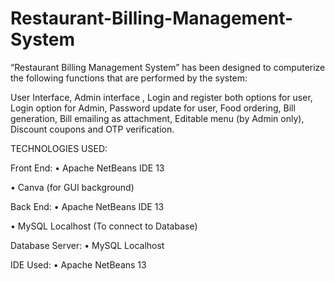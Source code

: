 # Restaurant-Billing-Management-System

“Restaurant Billing Management System” has been designed to computerize the following functions that are performed by the system:

User Interface, Admin interface , Login and register both options for user, Login option for Admin, Password update for user, Food ordering, Bill generation, Bill emailing as attachment, Editable menu (by Admin only), Discount coupons and OTP verification.


TECHNOLOGIES USED:

Front End:
•	Apache NetBeans IDE 13

•	Canva (for GUI background)

Back End:
•	Apache NetBeans IDE 13

•	MySQL Localhost (To connect to Database)

Database Server:
•	MySQL Localhost

IDE Used:
•	Apache NetBeans 13
